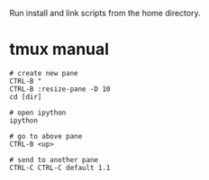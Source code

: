 Run install and link scripts from the home directory.

# tmux manual

    # create new pane
    CTRL-B "
    CTRL-B :resize-pane -D 10
    cd [dir]
    
    # open ipython
    ipython
    
    # go to above pane
    CTRL-B <up>
    
    # send to another pane
    CTRL-C CTRL-C default 1.1
    
